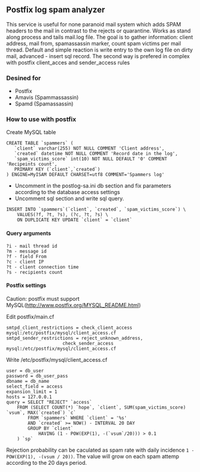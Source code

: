 ## Postfix log spam analyzer

This service is useful for none paranoid mail system which adds SPAM headers to the mail in contrast to the rejects or quarantine. Works as stand along process and tails mail.log file. The goal is to gather information: client address, mail from, spamassassin marker, count spam victims per mail thread. Default and simple reaction is write entry to the own log file on dirty mail, advanced - insert sql record. The second way is prefered in complex with postfix client_acces and sender_access rules

### Desined for

- Postfix
- Amavis (Spammassassin)
- Spamd (Spamassassin)

### How to use with postfix

Create MySQL table

```
CREATE TABLE `spammers` (
   `client` varchar(255) NOT NULL COMMENT 'Client address',
   `created` datetime NOT NULL COMMENT 'Record date in the log',
   `spam_victims_score` int(10) NOT NULL DEFAULT '0' COMMENT 'Recipeints count',
   PRIMARY KEY (`client`,`created`)
) ENGINE=MyISAM DEFAULT CHARSET=utf8 COMMENT='Spammers log'
```

- Uncomment in the postlog-sa.ini db section and fix parameters according to the database access settings
- Uncomment sql section and write sql query.

```
INSERT INTO `spammers`(`client`, `created`, `spam_victims_score`) \
    VALUES(?f, ?t, ?s), (?c, ?t, ?s) \
    ON DUPLICATE KEY UPDATE `client` = `client`
```

#### Query arguments

```
?i - mail thread id
?m - message id
?f - field From
?c - client IP
?t - client connection time
?s - recipients count
```

#### Postfix settings

Caution: postfix must support MySQL(http://www.postfix.org/MYSQL_README.html)

Edit postfix/main.cf

```
smtpd_client_restrictions = check_client_access mysql:/etc/postfix/mysql/client_access.cf
smtpd_sender_restrictions = reject_unknown_address,
                     check_sender_access mysql:/etc/postfix/mysql/client_access.cf
```

Write /etc/postfix/mysql/client_access.cf

```
user = db_user
password = db_user_pass
dbname = db_name
select_field = access
expansion_limit = 1
hosts = 127.0.0.1
query = SELECT "REJECT" `access`
    FROM (SELECT COUNT(*) `hope`, `client`, SUM(spam_victims_score) `vsum`, MAX(`created`) `c`
        FROM `spammers` WHERE `client` = '%s'
        AND `created` >= NOW() - INTERVAL 20 DAY
        GROUP BY `client`
            HAVING (1 - POW(EXP(1), -(`vsum`/20))) > 0.1
    ) `sp`
```

Rejection probability can be caculated as spam rate with daily incidence `1 - POW(EXP(1), -(vsum / 20))`. The value will grow on each spam attemp according to the 20 days period.
